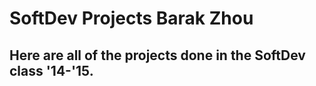 SoftDev Projects
Barak Zhou
================

Here are all of the projects done in the SoftDev class '14-'15.
---------------------------------------------------------------


